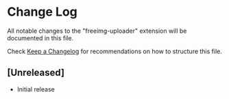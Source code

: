 # Change Log

All notable changes to the "freeimg-uploader" extension will be documented in this file.

Check [Keep a Changelog](http://keepachangelog.com/) for recommendations on how to structure this file.

## [Unreleased]

- Initial release